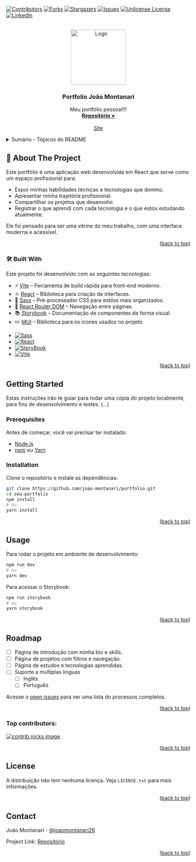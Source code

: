 <a id="readme-top"></a>
[![Contributors][contributors-shield]][contributors-url]
[![Forks][forks-shield]][forks-url]
[![Stargazers][stars-shield]][stars-url]
[![Issues][issues-shield]][issues-url]
[![Unlicense License][license-shield]][license-url]
[![LinkedIn][linkedin-shield]][linkedin-url]



<!-- PROJECT LOGO -->
<br />
<div align="center">
  <a href="https://github.com/joao-montanari/portfolio">
    <img src="https://github.com/joao-montanari.png" alt="Logo" width="150" height="150">
  </a>

  <h3 align="center">Portfolio João Montanari</h3>

  <p align="center">
    Meu portfólio pessoal!!!
    <br />
    <a href="https://github.com/joao-montanari/portfolio"><strong>Repositório »</strong></a>
    <br />
    <br />
    <a href="https://github.com/joao-montanaru/portfolio">Site</a>
    <!-- &middot;
    <a href="https://github.com/othneildrew/Best-README-Template/issues/new?labels=bug&template=bug-report---.md">Report Bug</a>
    &middot;
    <a href="https://github.com/othneildrew/Best-README-Template/issues/new?labels=enhancement&template=feature-request---.md">Request Feature</a> -->
  </p>
</div>



<!-- TABLE OF CONTENTS -->
<details>
  <summary>Sumário - Tópicos do README</summary>
  <ol>
    <li>
      <a href="#about-the-project">About The Project</a>
      <ul>
        <li><a href="#built-with">Built With</a></li>
      </ul>
    </li>
    <li>
      <a href="#getting-started">Getting Started</a>
      <ul>
        <li><a href="#prerequisites">Prerequisites</a></li>
        <li><a href="#installation">Installation</a></li>
      </ul>
    </li>
    <li><a href="#usage">Usage</a></li>
    <li><a href="#roadmap">Roadmap</a></li>
    <li><a href="#contributing">Contributing</a></li>
    <li><a href="#license">License</a></li>
    <li><a href="#contact">Contact</a></li>
    <li><a href="#acknowledgments">Acknowledgments</a></li>
  </ol>
</details>



<!-- ABOUT THE PROJECT -->
## 📌 About The Project

<!-- [![Product Name Screen Shot][product-screenshot]](https://example.com) -->

Este portfólio é uma aplicação web desenvolvida em React que serve como um espaço profissional para:

- Expor minhas habilidades técnicas e tecnologias que domino.
- Apresentar minha trajetória profissional.
- Compartilhar os projetos que desenvolvi.
- Registrar o que aprendi com cada tecnologia e o que estou estudando atualmente.

Ele foi pensado para ser uma vitrine do meu trabalho, com uma interface moderna e acessível.

<p align="right">(<a href="#readme-top">back to top</a>)</p>



### 🛠️ Built With

Este projeto foi desenvolvido com as seguintes tecnologias:

- ⚡ [Vite](https://vitejs.dev/) – Ferramenta de build rápida para front-end moderno.
- ⚛️ [React](https://reactjs.org/) – Biblioteca para criação de interfaces.
- 🎨 [Sass](https://sass-lang.com/) – Pré-processador CSS para estilos mais organizados.
- 🧭 [React Router DOM](https://reactrouter.com/) – Navegação entre páginas.
- 📚 [Storybook](https://storybook.js.org/) – Documentação de componentes de forma visual.
- ✏️ [MUI](https://mui.com/material-ui/material-icons/) – Biblioteca para os ícones usados no projeto.

* [![Sass][Sass]][Sass-url]
* [![React][React.js]][React-url]
* [![StoryBook][StoryBook]][story-book]
* [![Vite][Vite]][vite-link]

<!-- * [![Next][Next.js]][Next-url] -->
<!-- * [![Vue][Vue.js]][Vue-url]
* [![Angular][Angular.io]][Angular-url]
* [![Svelte][Svelte.dev]][Svelte-url]
* [![Laravel][Laravel.com]][Laravel-url]
* [![Bootstrap][Bootstrap.com]][Bootstrap-url]
* [![JQuery][JQuery.com]][JQuery-url] -->

<p align="right">(<a href="#readme-top">back to top</a>)</p>



<!-- GETTING STARTED -->
## Getting Started

Estas instruções irão te guiar para rodar uma cópia do projeto localmente, para fins de desenvolvimento e testes.
(...)

### Prerequisites

Antes de começar, você vai precisar ter instalado:

- [Node.js](https://nodejs.org/)
- [npm](https://www.npmjs.com/) ou [Yarn](https://yarnpkg.com/)

### Installation

Clone o repositório e instale as dependências:

```bash
git clone https://github.com/joao-montanari/portfolio.git
cd seu-portfolio
npm install
# ou
yarn install
```

<p align="right">(<a href="#readme-top">back to top</a>)</p>



<!-- USAGE EXAMPLES -->
## Usage

Para rodar o projeto em ambiente de desenvolvimento:
```bash
npm run dev
# ou
yarn dev
```

Para acessar o Storybook:
```bash
npm run storybook
# ou
yarn storybook
```

<p align="right">(<a href="#readme-top">back to top</a>)</p>



<!-- ROADMAP -->
## Roadmap

- [ ] Página de introdução com minha bio e skills.
- [ ] Página de projetos com filtros e navegação.
- [ ] Página de estudos e tecnologias aprendidas.
- [ ] Suporte a múltiplas linguas
    - [ ] Inglês
    - [ ] Português

Acesse o [open issues](https://github.com/joao-montanari/portfolio/issues) para ver uma lista do processos completos.

<p align="right">(<a href="#readme-top">back to top</a>)</p>



<!-- CONTRIBUTING -->
<!-- ## Contributing

Contributions are what make the open source community such an amazing place to learn, inspire, and create. Any contributions you make are **greatly appreciated**.

If you have a suggestion that would make this better, please fork the repo and create a pull request. You can also simply open an issue with the tag "enhancement".
Don't forget to give the project a star! Thanks again!

1. Fork the Project
2. Create your Feature Branch (`git checkout -b feature/AmazingFeature`)
3. Commit your Changes (`git commit -m 'Add some AmazingFeature'`)
4. Push to the Branch (`git push origin feature/AmazingFeature`)
5. Open a Pull Request -->

### Top contributors:

<a href="https://github.com/joao-montanari/portfolio/graphs/contributors">
  <img src="https://contrib.rocks/image?repo=joao-montanari/portfolio" alt="contrib.rocks image" />
</a>

<p align="right">(<a href="#readme-top">back to top</a>)</p>



<!-- LICENSE -->
## License

A distribuição não tem nenhuma licença. Veja `LICENSE.txt` para mais informações.

<p align="right">(<a href="#readme-top">back to top</a>)</p>



<!-- CONTACT -->
## Contact

João Montanari - [@joaomontanari26](https://instagram.com/joaomontanari26)

Project Link: [Repositório](https://github.com/joao-montanari/portfolio)

<p align="right">(<a href="#readme-top">back to top</a>)</p>



<!-- ACKNOWLEDGMENTS -->
<!-- ## Acknowledgments

Use this space to list resources you find helpful and would like to give credit to. I've included a few of my favorites to kick things off!

* [Choose an Open Source License](https://choosealicense.com)
* [GitHub Emoji Cheat Sheet](https://www.webpagefx.com/tools/emoji-cheat-sheet)
* [Malven's Flexbox Cheatsheet](https://flexbox.malven.co/)
* [Malven's Grid Cheatsheet](https://grid.malven.co/)
* [Img Shields](https://shields.io)
* [GitHub Pages](https://pages.github.com)
* [Font Awesome](https://fontawesome.com)
* [React Icons](https://react-icons.github.io/react-icons/search)

<p align="right">(<a href="#readme-top">back to top</a>)</p> -->



<!-- MARKDOWN LINKS & IMAGES -->
<!-- https://www.markdownguide.org/basic-syntax/#reference-style-links -->
[contributors-shield]: https://img.shields.io/github/contributors/joao-montanari/portfolio.svg?style=for-the-badge
[contributors-url]: https://github.com/joao-montanari/portfolio/graphs/contributors
[forks-shield]: https://img.shields.io/github/forks/joao-montanari/portfolio.svg?style=for-the-badge
[forks-url]: https://github.com/joao-montanari/portfolio/network/members
[stars-shield]: https://img.shields.io/github/stars/joao-montanari/portfolio.svg?style=for-the-badge
[stars-url]: https://github.com/joao-montanari/portfolio/stargazers
[issues-shield]: https://img.shields.io/github/issues/joao-montanari/portfolio.svg?style=for-the-badge
[issues-url]: https://github.com/joao-montanari/portfolio/issues
[license-shield]: https://img.shields.io/github/license/joao-montanari/portfolio.svg?style=for-the-badge
[license-url]: https://github.com/joao-montanari/portfolio/blob/master/LICENSE.txt
[linkedin-shield]: https://img.shields.io/badge/-LinkedIn-black.svg?style=for-the-badge&logo=linkedin&colorB=555
[linkedin-url]: www.linkedin.com/in/joão-vitor-montanari-da-silva
<!-- [product-screenshot]: images/screenshot.png -->

<!-- ICONS -->

[Sass]: https://img.shields.io/badge/sass-Cf649A?style=for-the-badge&logo=sass&logoColor=white
[sass-url]: https://sass.org/

[React.js]: https://img.shields.io/badge/React-58C4DC?style=for-the-badge&logo=react&logoColor=white
[React-url]: https://reactjs.org/

[StoryBook]: https://img.shields.io/badge/StoryBook-35495E?style=for-the-badge&logo=storybook&logoColor=FF4785
[story-book]: https://storybook.org/

[Vite]: https://img.shields.io/badge/vite-FFCE26?style=for-the-badge&logo=vite&logoColor=white
[vite-link]: https://vite.dev/
<!-- [Next.js]: https://img.shields.io/badge/next.js-000000?style=for-the-badge&logo=nextdotjs&logoColor=white
[Next-url]: https://nextjs.org/

[Vue.js]: https://img.shields.io/badge/Vue.js-35495E?style=for-the-badge&logo=vuedotjs&logoColor=4FC08D
[Vue-url]: https://vuejs.org/

[Angular.io]: https://img.shields.io/badge/Angular-DD0031?style=for-the-badge&logo=angular&logoColor=white
[Angular-url]: https://angular.io/

[Svelte.dev]: https://img.shields.io/badge/Svelte-4A4A55?style=for-the-badge&logo=svelte&logoColor=FF3E00
[Svelte-url]: https://svelte.dev/

[Laravel.com]: https://img.shields.io/badge/Laravel-FF2D20?style=for-the-badge&logo=laravel&logoColor=white
[Laravel-url]: https://laravel.com

[Bootstrap.com]: https://img.shields.io/badge/Bootstrap-563D7C?style=for-the-badge&logo=bootstrap&logoColor=white
[Bootstrap-url]: https://getbootstrap.com

[JQuery.com]: https://img.shields.io/badge/jQuery-0769AD?style=for-the-badge&logo=jquery&logoColor=white
[JQuery-url]: https://jquery.com  -->